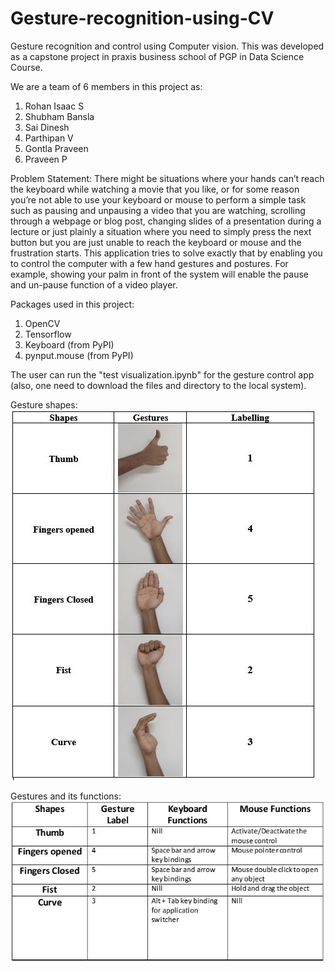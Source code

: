 # Gesture-recognition-using-CV
Gesture recognition and control using Computer vision. 
This was developed as a capstone project in praxis business school of PGP in Data Science Course.

We are a team of 6 members in this project as:
  1. Rohan Isaac S
  2. Shubham Bansla
  3. Sai Dinesh
  4. Parthipan V
  5. Gontla Praveen
  6. Praveen P

Problem Statement:
There might be situations where your hands can’t reach the keyboard while watching a movie that you like, or for some reason you’re not able to use your keyboard or mouse to perform a simple task such as pausing and unpausing a video that you are watching, scrolling through a webpage or blog post, changing slides of a presentation during a lecture or just plainly a situation where you need to simply press the next button but you are just unable to reach the keyboard or mouse and the frustration starts.
This application tries to solve exactly that by enabling you to control the computer with a few hand gestures and postures. For example, showing your palm in front of the system will enable the pause and un-pause function of a video player.


Packages used in this project:

  1. OpenCV
  2. Tensorflow
  3. Keyboard (from PyPI)
  4. pynput.mouse (from PyPI)
  
The user can run the "test visualization.ipynb" for the gesture control app (also, one need to download the files and directory to the local system).

Gesture shapes:
![alt text](https://github.com/rogyizac/Gesture-recognition-using-CV/blob/master/gesture%20shapes.JPG)

Gestures and its functions:
![alt text](https://github.com/rogyizac/Gesture-recognition-using-CV/blob/master/Gesture%20and%20its%20functions.JPG)


